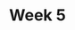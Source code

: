 ---
title: Week 5
days:
  - date: 2022-09-18
    events:
      "**Exam**{: .label .label-exam} Midterm 1":

  - date: 2022-09-20
    events:
      "**Lecture 11**{: .label .label-lec} [Introduction to Probability]()": 
        "Ch. 9"
      
  - date: 2022-09-22
    events:
      "**Lecture 12**{: .label .label-lec} [General Rules of Probability]()":
        "Ch. 10"
---